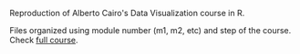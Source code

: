 Reproduction of Alberto Cairo's Data Visualization course in R.

Files organized using module number (m1, m2, etc) and step of the course. Check [full course](https://journalismcourses.org/data-viz-course-material.html).